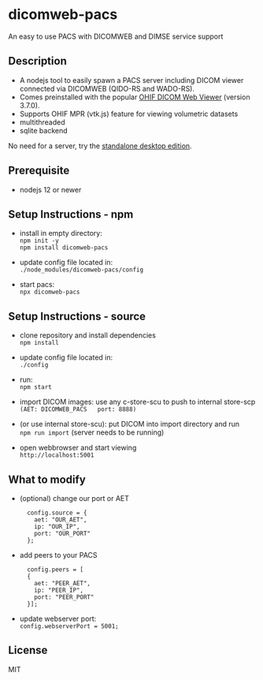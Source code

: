 # dicomweb-pacs

An easy to use PACS with DICOMWEB and DIMSE service support

## Description
* A nodejs tool to easily spawn a PACS server including DICOM viewer connected via DICOMWEB (QIDO-RS and WADO-RS).
* Comes preinstalled with the popular [OHIF DICOM Web Viewer](https://github.com/OHIF/Viewers) (version 3.7.0).
* Supports OHIF MPR (vtk.js) feature for viewing volumetric datasets
* multithreaded
* sqlite backend

No need for a server, try the [standalone desktop edition](https://github.com/knopkem/pacsnode).

## Prerequisite

* nodejs 12 or newer

## Setup Instructions - npm

* install in empty directory:  
  ```npm init -y```  
  ```npm install dicomweb-pacs```

* update config file located in:  
  ```./node_modules/dicomweb-pacs/config```

* start pacs:  
  ```npx dicomweb-pacs```

## Setup Instructions - source

* clone repository and install dependencies  
  ```npm install```

* update config file located in:  
  ```./config```

* run:  
  ```npm start```

* import DICOM images: use any c-store-scu to push to internal store-scp  
  ```(AET: DICOMWEB_PACS   port: 8888)```

* (or use internal store-scu): put DICOM into import directory and run  
  ```npm run import``` (server needs to be running)

* open webbrowser and start viewing  
  ```http://localhost:5001```

## What to modify

* (optional) change our port or AET 

  ```
    config.source = {
      aet: "OUR_AET",
      ip: "OUR_IP",
      port: "OUR_PORT"
    };
    ```

* add peers to your PACS

  ```
    config.peers = [
    {
      aet: "PEER_AET",
      ip: "PEER_IP",
      port: "PEER_PORT"
    }];
    ```

* update webserver port:  
  ```config.webserverPort = 5001;```

## License
MIT
